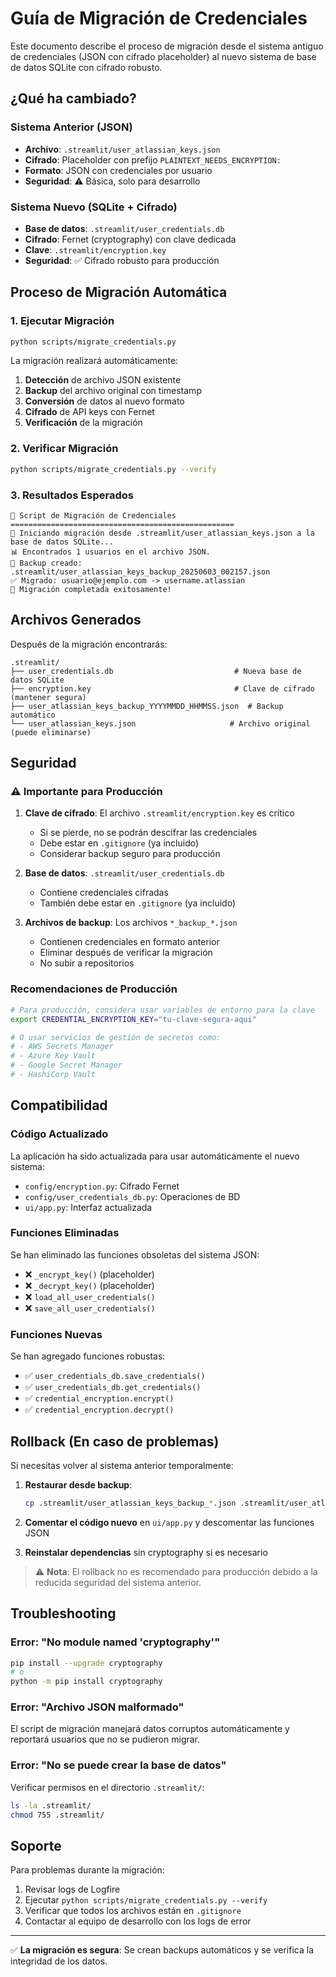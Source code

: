 # Guía de Migración de Credenciales

Este documento describe el proceso de migración desde el sistema antiguo de credenciales (JSON con cifrado placeholder) al nuevo sistema de base de datos SQLite con cifrado robusto.

## ¿Qué ha cambiado?

### Sistema Anterior (JSON)
- **Archivo**: `.streamlit/user_atlassian_keys.json`
- **Cifrado**: Placeholder con prefijo `PLAINTEXT_NEEDS_ENCRYPTION:`
- **Formato**: JSON con credenciales por usuario
- **Seguridad**: ⚠️ Básica, solo para desarrollo

### Sistema Nuevo (SQLite + Cifrado)
- **Base de datos**: `.streamlit/user_credentials.db`
- **Cifrado**: Fernet (cryptography) con clave dedicada
- **Clave**: `.streamlit/encryption.key`
- **Seguridad**: ✅ Cifrado robusto para producción

## Proceso de Migración Automática

### 1. Ejecutar Migración

```bash
python scripts/migrate_credentials.py
```

La migración realizará automáticamente:

1. **Detección** de archivo JSON existente
2. **Backup** del archivo original con timestamp
3. **Conversión** de datos al nuevo formato
4. **Cifrado** de API keys con Fernet
5. **Verificación** de la migración

### 2. Verificar Migración

```bash
python scripts/migrate_credentials.py --verify
```

### 3. Resultados Esperados

```
🚀 Script de Migración de Credenciales
==================================================
🔄 Iniciando migración desde .streamlit/user_atlassian_keys.json a la base de datos SQLite...
📊 Encontrados 1 usuarios en el archivo JSON.
💾 Backup creado: .streamlit/user_atlassian_keys_backup_20250603_002157.json
✅ Migrado: usuario@ejemplo.com -> username.atlassian
🎉 Migración completada exitosamente!
```

## Archivos Generados

Después de la migración encontrarás:

```
.streamlit/
├── user_credentials.db                           # Nueva base de datos SQLite
├── encryption.key                                # Clave de cifrado (mantener segura)
├── user_atlassian_keys_backup_YYYYMMDD_HHMMSS.json  # Backup automático
└── user_atlassian_keys.json                     # Archivo original (puede eliminarse)
```

## Seguridad

### ⚠️ Importante para Producción

1. **Clave de cifrado**: El archivo `.streamlit/encryption.key` es crítico
   - Si se pierde, no se podrán descifrar las credenciales
   - Debe estar en `.gitignore` (ya incluido)
   - Considerar backup seguro para producción

2. **Base de datos**: `.streamlit/user_credentials.db`
   - Contiene credenciales cifradas
   - También debe estar en `.gitignore` (ya incluido)

3. **Archivos de backup**: Los archivos `*_backup_*.json`
   - Contienen credenciales en formato anterior
   - Eliminar después de verificar la migración
   - No subir a repositorios

### Recomendaciones de Producción

```bash
# Para producción, considera usar variables de entorno para la clave
export CREDENTIAL_ENCRYPTION_KEY="tu-clave-segura-aqui"

# O usar servicios de gestión de secretos como:
# - AWS Secrets Manager
# - Azure Key Vault
# - Google Secret Manager
# - HashiCorp Vault
```

## Compatibilidad

### Código Actualizado

La aplicación ha sido actualizada para usar automáticamente el nuevo sistema:

- `config/encryption.py`: Cifrado Fernet
- `config/user_credentials_db.py`: Operaciones de BD
- `ui/app.py`: Interfaz actualizada

### Funciones Eliminadas

Se han eliminado las funciones obsoletas del sistema JSON:

- ❌ `_encrypt_key()` (placeholder)
- ❌ `_decrypt_key()` (placeholder)
- ❌ `load_all_user_credentials()`
- ❌ `save_all_user_credentials()`

### Funciones Nuevas

Se han agregado funciones robustas:

- ✅ `user_credentials_db.save_credentials()`
- ✅ `user_credentials_db.get_credentials()`
- ✅ `credential_encryption.encrypt()`
- ✅ `credential_encryption.decrypt()`

## Rollback (En caso de problemas)

Si necesitas volver al sistema anterior temporalmente:

1. **Restaurar desde backup**:
   ```bash
   cp .streamlit/user_atlassian_keys_backup_*.json .streamlit/user_atlassian_keys.json
   ```

2. **Comentar el código nuevo** en `ui/app.py` y descomentar las funciones JSON

3. **Reinstalar dependencias** sin cryptography si es necesario

> ⚠️ **Nota**: El rollback no es recomendado para producción debido a la reducida seguridad del sistema anterior.

## Troubleshooting

### Error: "No module named 'cryptography'"

```bash
pip install --upgrade cryptography
# o
python -m pip install cryptography
```

### Error: "Archivo JSON malformado"

El script de migración manejará datos corruptos automáticamente y reportará usuarios que no se pudieron migrar.

### Error: "No se puede crear la base de datos"

Verificar permisos en el directorio `.streamlit/`:

```bash
ls -la .streamlit/
chmod 755 .streamlit/
```

## Soporte

Para problemas durante la migración:

1. Revisar logs de Logfire
2. Ejecutar `python scripts/migrate_credentials.py --verify`
3. Verificar que todos los archivos están en `.gitignore`
4. Contactar al equipo de desarrollo con los logs de error

---

✅ **La migración es segura**: Se crean backups automáticos y se verifica la integridad de los datos. 